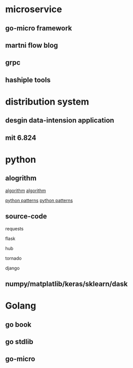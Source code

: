 # microservice
## go-micro framework
## martni flow blog
## grpc
## hashiple tools

# distribution system

## desgin data-intension application

## mit 6.824

# python

## alogrithm
  
[algorithm](https://github.com/keon/algorithms)
[algorithm](https://github.com/grantjenks/python-sortedcontainers)

[python patterns](https://github.com/faif/python-patterns)
[python patterns](https://github.com/tylerlaberge/PyPattyrn)

## source-code

requests

flask

hub

tornado

django

## numpy/matplatlib/keras/sklearn/dask

# Golang

## go book

## go stdlib

## go-micro

